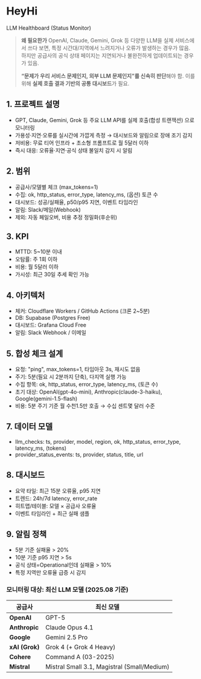 # HeyHi
LLM Healthboard (Status Monitor)

> **왜 필요한가**
> OpenAI, Claude, Gemini, Grok 등 다양한 LLM을 실제 서비스에서 쓰다 보면, 특정 시간대/지역에서 느려지거나 오류가 발생하는 경우가 많음. 하지만 공급사의 공식 상태 페이지는 지연되거나 불완전하게 업데이트되는 경우가 있음.  
>
> **“문제가 우리 서비스 문제인지, 외부 LLM 문제인지”를 신속히 판단**해야 함. 이를 위해 **실제 호출 결과 기반의 공통 대시보드**가 필요.

## 1. 프로젝트 설명

- GPT, Claude, Gemini, Grok 등 주요 LLM API를 실제 호출(합성 트랜잭션) 으로 모니터링
- 가용성·지연·오류를 실시간에 가깝게 측정 → 대시보드와 알림으로 장애 조기 감지
- 저비용: 무료 티어 인프라 + 초소형 프롬프트로 월 5달러 이하
- 즉시 대응: 오류율·지연·공식 상태 불일치 감지 시 알림

## 2. 범위

- 공급사/모델별 체크 (max_tokens=1)
- 수집: ok, http_status, error_type, latency_ms, (옵션) 토큰 수
- 대시보드: 성공/실패율, p50/p95 지연, 이벤트 타임라인
- 알림: Slack/메일(Webhook)
- 제외: 자동 페일오버, 비용 추정 정밀화(후순위)

## 3. KPI

- MTTD: 5~10분 이내
- 오탐률: 주 1회 이하
- 비용: 월 5달러 이하
- 가시성: 최근 30일 추세 확인 가능

## 4. 아키텍처

- 체커: Cloudflare Workers / GitHub Actions (크론 2~5분)
- DB: Supabase (Postgres Free)
- 대시보드: Grafana Cloud Free
- 알림: Slack Webhook / 이메일

## 5. 합성 체크 설계

- 요청: "ping", max_tokens=1, 타임아웃 3s, 재시도 없음
- 주기: 5분(필요 시 2분까지 단축), 다지역 실행 가능
- 수집 항목: ok, http_status, error_type, latency_ms, (토큰 수)
- 초기 대상: OpenAI(gpt-4o-mini), Anthropic(claude-3-haiku), Google(gemini-1.5-flash)
- 비용: 5분 주기 기준 월 수천1.5만 호출 → 수십 센트몇 달러 수준

## 7. 데이터 모델

- llm_checks: ts, provider, model, region, ok, http_status, error_type, latency_ms, (tokens)
- provider_status_events: ts, provider, status, title, url

## 8. 대시보드

- 요약 타일: 최근 15분 오류율, p95 지연
- 트렌드: 24h/7d latency, error_rate
- 히트맵/테이블: 모델 × 공급사 오류율
- 이벤트 타임라인 + 최근 실패 샘플

## 9. 알림 정책

- 5분 기준 실패율 > 20%
- 10분 기준 p95 지연 > 5s
- 공식 상태=Operational인데 실패율 > 10%
- 특정 지역만 오류율 급증 시 감지


###  모니터링 대상: 최신 LLM 모델 (2025.08 기준)

| 공급사            | 최신 모델                                     |
|-----------------|---------------------------------------------|
| **OpenAI**      | GPT-5                                       |
| **Anthropic**   | Claude Opus 4.1                             |
| **Google**      | Gemini 2.5 Pro                              |
| **xAI (Grok)**  | Grok 4 (+ Grok 4 Heavy)                     |
| **Cohere**      | Command A (03-2025)                         |
| **Mistral**     | Mistral Small 3.1, Magistral (Small/Medium) |

